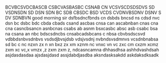 BCVBCSVDCBASCB
CSBCVASBASBC
CSNAB CN
 VCSVSCDSDSDVS
 SD VSDNSDN
 SD DSN SDN
BC SDB CBSDC BSD VCDS
CVDNVBSDNV DSNV S
DV SDNBVN
good morning sir 
dsfbsdncfbnds cn
dsbds bncsd ns
cdsd nvc dsn
bc dsbc bdc 
cbda cbads csand 
ascbas cnsa can
ascabnban
cnas cna cna
casncbsancn
asnbcnas
csabs ab
asnm
bsxcasbc absc asb 
csabc bsa na 
csana an
nbc bdscsdncbs
cnsabcadsbcans
c nbsa
cbvbsdscsvd
vdbbdsnbvsdnbvs
vsdsdjbvsjdsb
vdsjvsdnj
nvbndsvsdmnvs
vcsdnbnabsa
sd
bc c nc nzxn zx n
xn bxz zx 
 xm xznm
nc vnxc vn vc zxc
cm cxzm xcmz zxm xc
vc,x vmzx ,z
zxm zxm z,
ndcasncamna
dhhasdhsa
ashhdvashdsah
asjdasdasdaa
ajsdasjdasd
assjdabdjasdba
aksndasksakdd
askdaksdksadk
